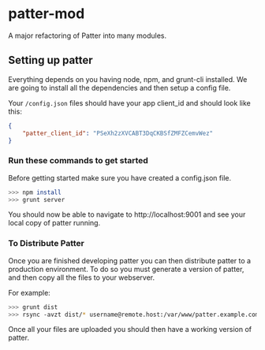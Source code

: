 patter-mod
==========

A major refactoring of Patter into many modules.

## Setting up patter

Everything depends on you having node, npm, and grunt-cli installed. We are going to install all the dependencies and then setup a config file.

Your `/config.json` files should have your app client_id and should look like this:

```json
{
    "patter_client_id": "PSeXh2zXVCABT3DqCKBSfZMFZCemvWez"
}
```

### Run these commands to get started

Before getting started make sure you have created a config.json file.

```sh
>>> npm install
>>> grunt server
```

You should now be able to navigate to http://localhost:9001 and see your local copy of patter running.

### To Distribute Patter

Once you are finished developing patter you can then distribute patter to a production environment. To do so you must generate a version of patter, and then copy all the files to your webserver.

For example:

```sh
>>> grunt dist
>>> rsync -avzt dist/* username@remote.host:/var/www/patter.example.com/
```

Once all your files are uploaded you should then have a working version of patter.